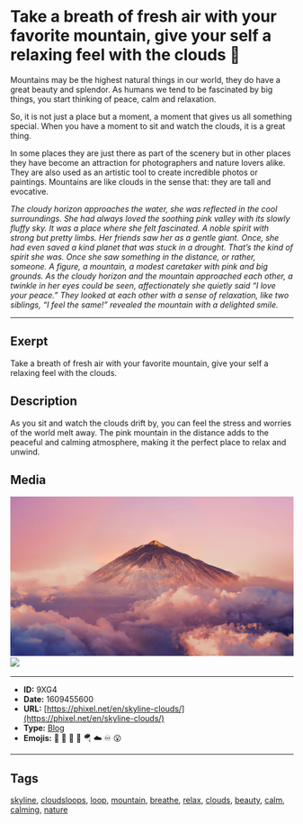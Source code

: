 # Take a breath of fresh air with your favorite mountain, give your self a relaxing feel with the clouds 🗻
Mountains may be the highest natural things in our world, they do have a great beauty and splendor. As humans we tend to be fascinated by big things, you start thinking of peace, calm and relaxation.

So, it is not just a place but a moment, a moment that gives us all something special. When you have a moment to sit and watch the clouds, it is a great thing.

In some places they are just there as part of the scenery but in other places they have become an attraction for photographers and nature lovers alike. They are also used as an artistic tool to create incredible photos or paintings. Mountains are like clouds in the sense that: they are tall and evocative.

_The cloudy horizon approaches the water, she was reflected in the cool surroundings._
_She had always loved the soothing pink valley with its slowly fluffy sky. It was a place where she felt fascinated._
_A noble spirit with strong but pretty limbs. Her friends saw her as a gentle giant. Once, she had even saved a kind planet that was stuck in a drought. That’s the kind of spirit she was._
_Once she saw something in the distance, or rather, someone. A figure, a mountain, a modest caretaker with pink and big grounds._
_As the cloudy horizon and the mountain approached each other, a twinkle in her eyes could be seen, affectionately she quietly said “I love your peace.”_
_They looked at each other with a sense of relaxation, like two siblings, “I feel the same!” revealed the mountain with a delighted smile._


------------
## Exerpt
Take a breath of fresh air with your favorite mountain, give your self a relaxing feel with the clouds.
## Description
As you sit and watch the clouds drift by, you can feel the stress and worries of the world melt away. The pink mountain in the distance adds to the peaceful and calming atmosphere, making it the perfect place to relax and unwind.
## Media
<img src="media/mountain-16-9.jpg">
<img src="media/skyline-of-clouds.mp4">

------------
- **ID:** 9XG4
- **Date:** 1609455600
- **URL:** [https://phixel.net/en/skyline-clouds/](https://phixel.net/en/skyline-clouds/)
- **Type:** [Blog](#blog)
- **Emojis:** 🍂 🗻 🌄 🍃 🪂 ☁️ ♾️ 😮

------------
## Tags
[skyline](#skyline), [cloudsloops](#cloudsloops), [loop](#loop), [mountain](#mountain), [breathe](#breathe), [relax](#relax), [clouds](#clouds), [beauty](#beauty), [calm](#calm), [calming](#calming), [nature](#nature)
